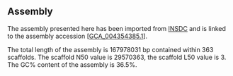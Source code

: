 **Assembly**
--------

The assembly presented here has been imported from [INSDC](http://www.insdc.org) and is linked to the assembly accession [[GCA\_004354385.1](http://www.ebi.ac.uk/ena/data/view/GCA_004354385.1)].

The total length of the assembly is 167978031 bp contained within 363 scaffolds.
The scaffold N50 value is 29570363, the scaffold L50 value is 3.
The GC% content of the assembly is 36.5%.
